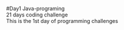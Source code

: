#Day1 Java-programing <br>
21 days coding challenge <br>
This is the 1st day of programming challenges
